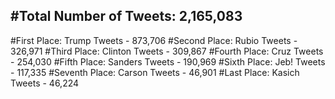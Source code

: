 #Total Number of Tweets: 2,165,083 
---
#First Place: Trump Tweets - 873,706
#Second Place: Rubio Tweets - 326,971
#Third Place: Clinton Tweets - 309,867
#Fourth Place: Cruz Tweets - 254,030
#Fifth Place: Sanders Tweets - 190,969
#Sixth Place: Jeb! Tweets - 117,335
#Seventh Place: Carson Tweets - 46,901
#Last Place: Kasich Tweets - 46,224
